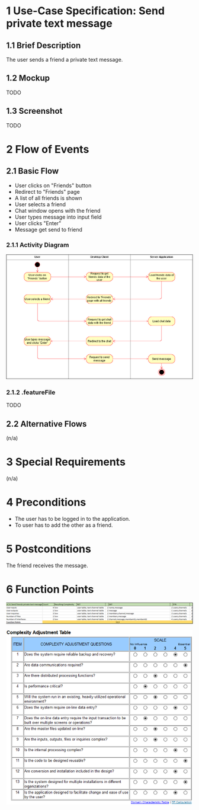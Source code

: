 # 1 Use-Case Specification: Send private text message

## 1.1 Brief Description

The user sends a friend a private text message.

## 1.2 Mockup

TODO

## 1.3 Screenshot

TODO

# 2 Flow of Events

## 2.1 Basic Flow

- User clicks on "Friends" button
- Redirect to "Friends" page
- A list of all friends is shown
- User selects a friend
- Chat window opens with the friend
- User types message into input field
- User clicks "Enter"
- Message get send to friend

### 2.1.1 Activity Diagram

![ActivityDiagram](../Diagrams/Activity%20Diagrams/SendFriendMessageActivityDiagram.png)

### 2.1.2 .featureFile

TODO

## 2.2 Alternative Flows

(n/a)

# 3 Special Requirements

(n/a)

# 4 Preconditions

- The user has to be logged in to the application.
- To user has to add the other as a friend.

# 5 Postconditions

The friend receives the message.

# 6 Function Points

![FP](../Diagrams/FP%20UseCases/SendPrivateMessageFP.png)

![ComplexityTable](../FunctionPoints/ComplexityAdjustmentTable.png)
